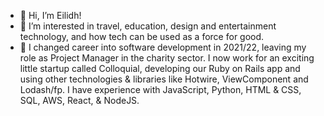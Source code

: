 - 👋 Hi, I’m Eilidh!
- 👀 I’m interested in travel, education, design and entertainment technology, and how tech can be used as a force for good.
- 🌱 I changed career into software development in 2021/22, leaving my role as Project Manager in the charity sector. I now work for an exciting little startup called Colloquial, developing our Ruby on Rails app and using other technologies & libraries like Hotwire, ViewComponent and Lodash/fp. I have experience with JavaScript, Python, HTML & CSS, SQL, AWS, React, & NodeJS.

<!---
EQCodes/EQCodes is a ✨ special ✨ repository because its `README.md` (this file) appears on your GitHub profile.
You can click the Preview link to take a look at your changes.
--->
